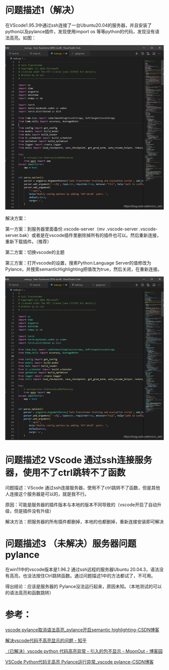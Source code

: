 # 问题描述1（解决）

在VScode1.95.3中通过ssh连接了一台Ubuntu20.04的服务器，并且安装了python以及pylance插件，发现使用import os  等等python的代码，发现没有语法高亮。如图：

![在这里插入图片描述](./images/VScode的Python语法没有高亮显示/472a89574f8f885fd45de9bddbe615cc.png)

解决方案：

第一方案：到服务器里面备份.vscode-server（mv .vscode-server .vscode-server.bak）或者是在vscode插件里删除掉所有的插件也可以。然后重新连接，重新下载插件。（推荐）



第二方案：切换vscode的主题



第三方案：打开vscode的设置，搜素Python:Language Server的值修改为Pylance，并搜索semanticHighlighting把值改为true，然后关闭，在重新连接。



![在这里插入图片描述](./images/VScode的Python语法没有高亮显示/536315751d93ef136f1bc090b4368ae6.png)



# 问题描述2 VScode 通过ssh连接服务器，使用不了ctrl跳转不了函数

问题描述：VScode 通过ssh连接服务器，使用不了ctrl跳转不了函数，但是其他人连接这个服务器是可以的，就是我不行。

原因：可能是服务器的插件版本与本地的版本不同导致的（vscode开启了自动升级，但是插件没有升级）

解决方法：把服务器的所有插件都删掉，本地的也都删掉，重新连接安装即可解决



# 问题描述3 （未解决）服务器问题 pylance

在win11中的vscode版本是1.96.2 通过ssh远程的服务器Ubuntu 20.04.3，语法没有高亮，也没法按住Ctrl跳转函数。通过问题描述1中的方法都试了，不可用。

得出结论：应该是服务器的 Pylance没法运行起来，原因未知。（本地测试的可以的语法高亮和函数跳转）







# 参考：

[vscode pylance取消语法高亮_pylance开启semantic highlighting-CSDN博客](https://blog.csdn.net/onion_rain/article/details/115857414)

[解决vscode代码不高亮显示的问题 - 知乎](https://zhuanlan.zhihu.com/p/655330634)

[（已解决）vscode python 代码高亮异常 - 引入的包不显示 - MoonOut - 博客园](https://www.cnblogs.com/moonout/p/17173711.html)

[VSCode Python代码无高亮 Pylance运行异常_vscode pylance-CSDN博客](https://blog.csdn.net/weixin_47284189/article/details/136343653)



